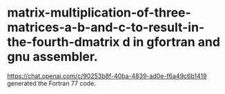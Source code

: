 # matrix-multiplication-of-three-matrices-a-b-and-c-to-result-in-the-fourth-dmatrix d in gfortran and gnu assembler.
https://chat.openai.com/c/90253b8f-40ba-4839-ad0e-f6a49c6b1419 generated the Fortran 77 code.
